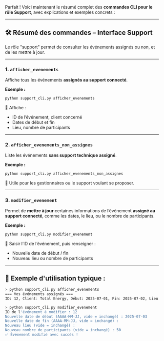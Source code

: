 Parfait ! Voici maintenant le résumé complet des **commandes CLI pour le rôle Support**, avec explications et exemples concrets :

---

## 🛠️ Résumé des commandes – Interface Support

Le rôle "support" permet de consulter les événements assignés ou non, et de les mettre à jour.

---

### 1. `afficher_evenements`

Affiche tous les événements **assignés au support connecté**.

**Exemple :**

```bash
python support_cli.py afficher_evenements
```

🔹 Affiche :

* ID de l’événement, client concerné
* Dates de début et fin
* Lieu, nombre de participants

---

### 2. `afficher_evenements_non_assignes`

Liste les événements **sans support technique assigné**.

**Exemple :**

```bash
python support_cli.py afficher_evenements_non_assignes
```

🔹 Utile pour les gestionnaires ou le support voulant se proposer.

---

### 3. `modifier_evenement`

Permet de **mettre à jour** certaines informations de l’événement **assigné au support connecté**, comme les dates, le lieu, ou le nombre de participants.

**Exemple :**

```bash
python support_cli.py modifier_evenement
```

🔹 Saisir l’ID de l’événement, puis renseigner :

* Nouvelle date de début / fin
* Nouveau lieu ou nombre de participants

---

## 🔄 Exemple d'utilisation typique :

```bash
> python support_cli.py afficher_evenements
=== Vos événements assignés ===
ID: 12, Client: Total Energy, Début: 2025-07-01, Fin: 2025-07-02, Lieu: Paris, Participants: 45
```

```bash
> python support_cli.py modifier_evenement
ID de l'événement à modifier : 12
Nouvelle date de début (AAAA-MM-JJ, vide = inchangé) : 2025-07-03
Nouvelle date de fin (AAAA-MM-JJ, vide = inchangé) :
Nouveau lieu (vide = inchangé) :
Nouveau nombre de participants (vide = inchangé) : 50
✅ Événement modifié avec succès !
```


